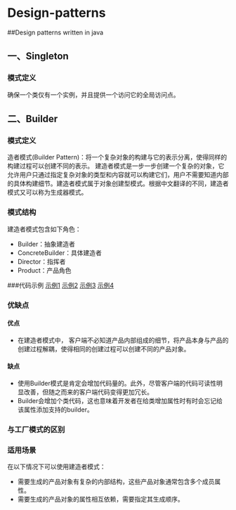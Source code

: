 # Design-patterns
##Design patterns written in java
## 一、Singleton
### 模式定义
确保一个类仅有一个实例，并且提供一个访问它的全局访问点。

## 二、Builder
### 模式定义
造者模式(Builder Pattern)：将一个复杂对象的构建与它的表示分离，使得同样的构建过程可以创建不同的表示。
建造者模式是一步一步创建一个复杂的对象，它允许用户只通过指定复杂对象的类型和内容就可以构建它们，用户不需要知道内部的具体构建细节。建造者模式属于对象创建型模式。根据中文翻译的不同，建造者模式又可以称为生成器模式。

### 模式结构
建造者模式包含如下角色：<br>
* Builder：抽象建造者
* ConcreteBuilder：具体建造者
* Director：指挥者
* Product：产品角色

###代码示例
[示例1](src/main/java/com/ricky/designpattern/builder/PersonBuilderDemo.java)
[示例2](src/main/java/com/ricky/designpattern/builder/CarDemo.java)
[示例3](src/main/java/com/ricky/designpattern/builder/MessageDemo.java)
[示例4](src/main/java/com/ricky/designpattern/builder/MessageDemo.java)
<br>
### 优缺点
#### 优点
* 在建造者模式中， 客户端不必知道产品内部组成的细节，将产品本身与产品的创建过程解耦，使得相同的创建过程可以创建不同的产品对象。

#### 缺点
* 使用Builder模式是肯定会增加代码量的。此外，尽管客户端的代码可读性明显改善，但随之而来的客户端代码变得更加冗长。
* Builder会增加个类代码，这也意味着开发者在给类增加属性时有时会忘记给该属性添加支持的builder。

### 与工厂模式的区别


### 适用场景
在以下情况下可以使用建造者模式：<br>
* 需要生成的产品对象有复杂的内部结构，这些产品对象通常包含多个成员属性。
* 需要生成的产品对象的属性相互依赖，需要指定其生成顺序。



